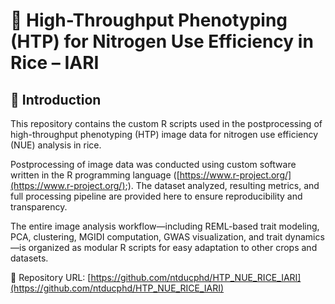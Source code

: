 # 🌾 High-Throughput Phenotyping (HTP) for Nitrogen Use Efficiency in Rice – IARI

## 📘 Introduction

This repository contains the custom R scripts used in the postprocessing of high-throughput phenotyping (HTP) image data for nitrogen use efficiency (NUE) analysis in rice.

Postprocessing of image data was conducted using custom software written in the R programming language ([https://www.r-project.org/](https://www.r-project.org/);). The dataset analyzed, resulting metrics, and full processing pipeline are provided here to ensure reproducibility and transparency.

The entire image analysis workflow—including REML-based trait modeling, PCA, clustering, MGIDI computation, GWAS visualization, and trait dynamics—is organized as modular R scripts for easy adaptation to other crops and datasets.

📁 Repository URL: [https://github.com/ntducphd/HTP_NUE_RICE_IARI](https://github.com/ntducphd/HTP_NUE_RICE_IARI)
